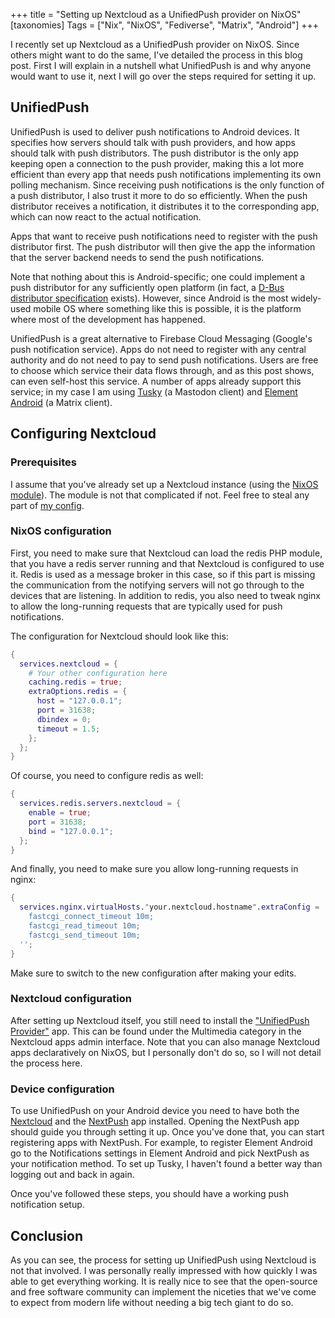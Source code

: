 +++
title = "Setting up Nextcloud as a UnifiedPush provider on NixOS"
[taxonomies]
Tags = ["Nix", "NixOS", "Fediverse", "Matrix", "Android"]
+++

I recently set up Nextcloud as a UnifiedPush provider on NixOS. Since others
might want to do the same, I've detailed the process in this blog post. First I
will explain in a nutshell what UnifiedPush is and why anyone would want to use
it, next I will go over the steps required for setting it up.

<!-- more -->
## UnifiedPush

UnifiedPush is used to deliver push notifications to Android devices. It
specifies how servers should talk with push providers, and how apps should talk
with push distributors. The push distributor is the only app keeping open a
connection to the push provider, making this a lot more efficient than every app
that needs push notifications implementing its own polling mechanism. Since
receiving push notifications is the only function of a push distributor, I also
trust it more to do so efficiently. When the push distributor receives a
notification, it distributes it to the corresponding app, which can now react to
the actual notification.

Apps that want to receive push notifications need to register with the push
distributor first. The push distributor will then give the app the information
that the server backend needs to send the push notifications.

Note that nothing about this is Android-specific; one could implement a push
distributor for any sufficiently open platform (in fact, a [D-Bus distributor
specification](https://unifiedpush.org/spec/dbus/) exists). However, since
Android is the most widely-used mobile OS where something like this is possible,
it is the platform where most of the development has happened.

UnifiedPush is a great alternative to Firebase Cloud Messaging (Google's push
notification service). Apps do not need to register with any central authority
and do not need to pay to send push notifications. Users are free to choose
which service their data flows through, and as this post shows, can even
self-host this service. A number of apps already support this service; in my
case I am using [Tusky](https://tusky.app/) (a Mastodon client) and [Element
Android](https://matrix.org/docs/projects/client/element-android/) (a Matrix
client).

## Configuring Nextcloud

### Prerequisites

I assume that you've already set up a Nextcloud instance (using the [NixOS module](https://search.nixos.org/options?channel=unstable&from=0&size=50&sort=relevance&type=packages&query=services.nextcloud.)). The
module is not that complicated if not. Feel free to steal any part of [my config](https://github.com/chvp/nixos-config/blob/main/modules/services/nextcloud/default.nix).

### NixOS configuration

First, you need to make sure that Nextcloud can load the redis PHP module, that
you have a redis server running and that Nextcloud is configured to use it. Redis
is used as a message broker in this case, so if this part is missing the
communication from the notifying servers will not go through to the devices that
are listening. In addition to redis, you also need to tweak nginx to allow the
long-running requests that are typically used for push notifications.

The configuration for Nextcloud should look like this:

```nix
{
  services.nextcloud = {
    # Your other configuration here
    caching.redis = true;
    extraOptions.redis = {
      host = "127.0.0.1";
      port = 31638;
      dbindex = 0;
      timeout = 1.5;
    };
  };
}
```

Of course, you need to configure redis as well:

```nix
{
  services.redis.servers.nextcloud = {
    enable = true;
    port = 31638;
    bind = "127.0.0.1";
  };
}
```

And finally, you need to make sure you allow long-running requests in nginx:

```nix
{
  services.nginx.virtualHosts."your.nextcloud.hostname".extraConfig = ''
    fastcgi_connect_timeout 10m;
    fastcgi_read_timeout 10m;
    fastcgi_send_timeout 10m;
  '';
}
```

Make sure to switch to the new configuration after making your edits.

### Nextcloud configuration

After setting up Nextcloud itself, you still need to install the ["UnifiedPush
Provider"](https://apps.nextcloud.com/apps/uppush) app. This can be found under
the Multimedia category in the Nextcloud apps admin interface. Note that you can
also manage Nextcloud apps declaratively on NixOS, but I personally don't do so,
so I will not detail the process here.

### Device configuration

To use UnifiedPush on your Android device you need to have both the
[Nextcloud](https://f-droid.org/en/packages/com.nextcloud.client/) and the
[NextPush](https://f-droid.org/en/packages/org.unifiedpush.distributor.nextpush/)
app installed. Opening the NextPush app should guide you through setting it
up. Once you've done that, you can start registering apps with NextPush. For
example, to register Element Android go to the Notifications settings in Element
Android and pick NextPush as your notification method. To set up Tusky, I
haven't found a better way than logging out and back in again.

Once you've followed these steps, you should have a working push notification
setup.

## Conclusion

As you can see, the process for setting up UnifiedPush using Nextcloud is not
that involved. I was personally really impressed with how quickly I was able to
get everything working. It is really nice to see that the open-source and free
software community can implement the niceties that we've come to expect from
modern life without needing a big tech giant to do so.
